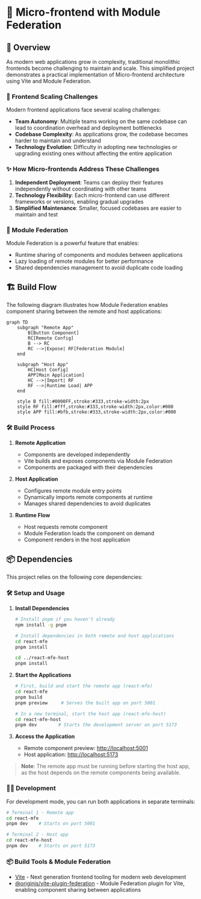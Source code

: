 # 🔗 Micro-frontend with Module Federation

## 📖 Overview

As modern web applications grow in complexity, traditional monolithic frontends become challenging to maintain and scale. This simplified project demonstrates a practical implementation of Micro-frontend architecture using Vite and Module Federation.

### 🚧 Frontend Scaling Challenges

Modern frontend applications face several scaling challenges:

- **Team Autonomy**: Multiple teams working on the same codebase can lead to coordination overhead and deployment bottlenecks
- **Codebase Complexity**: As applications grow, the codebase becomes harder to maintain and understand
- **Technology Evolution**: Difficulty in adopting new technologies or upgrading existing ones without affecting the entire application

### ✨ How Micro-frontends Address These Challenges

1. **Independent Deployment**: Teams can deploy their features independently without coordinating with other teams
2. **Technology Flexibility**: Each micro-frontend can use different frameworks or versions, enabling gradual upgrades
3. **Simplified Maintenance**: Smaller, focused codebases are easier to maintain and test

### 🔌 Module Federation

Module Federation is a powerful feature that enables:

- Runtime sharing of components and modules between applications
- Lazy loading of remote modules for better performance
- Shared dependencies management to avoid duplicate code loading

## 🏗️ Build Flow

The following diagram illustrates how Module Federation enables component sharing between the remote and host applications:

```mermaid
graph TD
    subgraph "Remote App"
        B[Button Component]
        RC[Remote Config]
        B --> RC
        RC -->|Expose| RF[Federation Module]
    end

    subgraph "Host App"
        HC[Host Config]
        APP[Main Application]
        HC -->|Import| RF
        RF -->|Runtime Load| APP
    end

    style B fill:#0000FF,stroke:#333,stroke-width:2px
    style RF fill:#fff,stroke:#333,stroke-width:2px,color:#000
    style APP fill:#bfb,stroke:#333,stroke-width:2px,color:#000
```

### 🛠️ Build Process

1. **Remote Application**

   - Components are developed independently
   - Vite builds and exposes components via Module Federation
   - Components are packaged with their dependencies

2. **Host Application**

   - Configures remote module entry points
   - Dynamically imports remote components at runtime
   - Manages shared dependencies to avoid duplicates

3. **Runtime Flow**
   - Host requests remote component
   - Module Federation loads the component on demand
   - Component renders in the host application

## 📦 Dependencies

This project relies on the following core dependencies:

### 🛠️ Setup and Usage

1. **Install Dependencies**

   ```bash
   # Install pnpm if you haven't already
   npm install -g pnpm

   # Install dependencies in both remote and host applications
   cd react-mfe
   pnpm install

   cd ../react-mfe-host
   pnpm install
   ```

2. **Start the Applications**

   ```bash
   # First, build and start the remote app (react-mfe)
   cd react-mfe
   pnpm build
   pnpm preview     # Serves the built app on port 5001

   # In a new terminal, start the host app (react-mfe-host)
   cd react-mfe-host
   pnpm dev        # Starts the development server on port 5173
   ```

3. **Access the Application**
   - Remote component preview: [http://localhost:5001](http://localhost:5001)
   - Host application: [http://localhost:5173](http://localhost:5173)

> **Note**: The remote app must be running before starting the host app, as the host depends on the remote components being available.

### 👩‍💻 Development

For development mode, you can run both applications in separate terminals:

```bash
# Terminal 1 - Remote app
cd react-mfe
pnpm dev    # Starts on port 5001

# Terminal 2 - Host app
cd react-mfe-host
pnpm dev    # Starts on port 5173
```

### 📦 Build Tools & Module Federation

- [Vite](https://vitejs.dev/) - Next generation frontend tooling for modern web development
- [@originjs/vite-plugin-federation](https://github.com/originjs/vite-plugin-federation) - Module Federation plugin for Vite, enabling component sharing between applications
